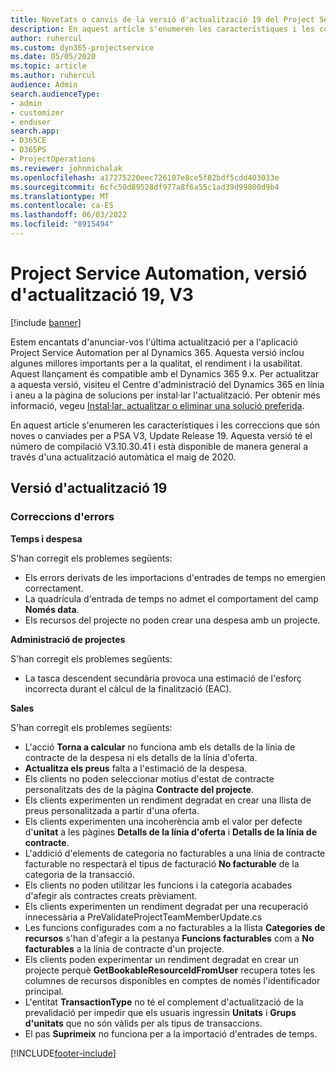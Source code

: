 ```yaml
---
title: Novetats o canvis de la versió d'actualització 19 del Project Service Automation, V3
description: En aquest article s'enumeren les característiques i les correccions que estan disponibles a la versió 19 del Project Service Automation Update 19, V3.
author: ruhercul
ms.custom: dyn365-projectservice
ms.date: 05/05/2020
ms.topic: article
ms.author: ruhercul
audience: Admin
search.audienceType:
- admin
- customizer
- enduser
search.app:
- D365CE
- D365PS
- ProjectOperations
ms.reviewer: johnmichalak
ms.openlocfilehash: a17275220eec726107e8ce5f82bdf5cdd403033e
ms.sourcegitcommit: 6cfc50d89528df977a8f6a55c1ad39d99800d9b4
ms.translationtype: MT
ms.contentlocale: ca-ES
ms.lasthandoff: 06/03/2022
ms.locfileid: "8915494"
---
```

# <a name="project-service-automation-update-release-19-v3"></a>Project Service Automation, versió d'actualització 19, V3

[!include [banner](../includes/psa-now-project-operations.md)]

Estem encantats d'anunciar-vos l'última actualització per a l'aplicació Project Service Automation per al Dynamics 365. Aquesta versió inclou algunes millores importants per a la qualitat, el rendiment i la usabilitat. Aquest llançament és compatible amb el Dynamics 365 9.x. Per actualitzar a aquesta versió, visiteu el Centre d'administració del Dynamics 365 en línia i aneu a la pàgina de solucions per instal·lar l'actualització. Per obtenir més informació, vegeu [Instal·lar, actualitzar o eliminar una solució preferida](/power-platform/admin/install-remove-preferred-solution).

En aquest article s'enumeren les característiques i les correccions que són noves o canviades per a PSA V3, Update Release 19. Aquesta versió té el número de compilació V3.10.30.41 i està disponible de manera general a través d'una actualització automàtica el maig de 2020.

## <a name="update-release-19"></a>Versió d'actualització 19

### <a name="bug-fixes"></a>Correccions d'errors

**Temps i despesa**

S'han corregit els problemes següents: 

- Els errors derivats de les importacions d'entrades de temps no emergien correctament.
- La quadrícula d'entrada de temps no admet el comportament del camp **Només data**.
- Els recursos del projecte no poden crear una despesa amb un projecte.

**Administració de projectes**

S'han corregit els problemes següents: 

-  La tasca descendent secundària provoca una estimació de l'esforç incorrecta durant el càlcul de la finalització (EAC).

**Sales**

S'han corregit els problemes següents: 

- L'acció **Torna a calcular** no funciona amb els detalls de la línia de contracte de la despesa ni els detalls de la línia d'oferta.
- **Actualitza els preus** falta a l'estimació de la despesa.
-  Els clients no poden seleccionar motius d'estat de contracte personalitzats des de la pàgina **Contracte del projecte**.
- Els clients experimenten un rendiment degradat en crear una llista de preus personalitzada a partir d'una oferta.
- Els clients experimenten una incoherència amb el valor per defecte d'**unitat** a les pàgines **Detalls de la línia d'oferta** i **Detalls de la línia de contracte**.
- L'addició d'elements de categoria no facturables a una línia de contracte facturable no respectarà el tipus de facturació **No facturable** de la categoria de la transacció.
- Els clients no poden utilitzar les funcions i la categoria acabades d'afegir als contractes creats prèviament.
- Els clients experimenten un rendiment degradat per una recuperació innecessària a PreValidateProjectTeamMemberUpdate.cs
- Les funcions configurades com a no facturables a la llista **Categories de recursos** s'han d'afegir a la pestanya **Funcions facturables** com a **No facturables** a la línia de contracte d'un projecte.
- Els clients poden experimentar un rendiment degradat en crear un projecte perquè **GetBookableResourceIdFromUser** recupera totes les columnes de recursos disponibles en comptes de només l'identificador principal.
- L'entitat **TransactionType** no té el complement d'actualització de la prevalidació per impedir que els usuaris ingressin **Unitats** i **Grups d'unitats** que no són vàlids per als tipus de transaccions.
- El pas **Suprimeix** no funciona per a la importació d'entrades de temps.


[!INCLUDE[footer-include](../includes/footer-banner.md)]
